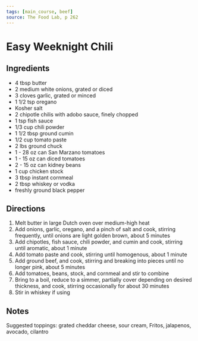 ```yaml
---
tags: [main_course, beef]
source: The Food Lab, p 262
---
```


# Easy Weeknight Chili

## Ingredients

* 4 tbsp butter
* 2 medium white onions, grated or diced
* 3 cloves garlic, grated or minced
* 1 1/2 tsp oregano
* Kosher salt
* 2 chipotle chilis with adobo sauce, finely chopped
* 1 tsp fish sauce
* 1/3 cup chili powder
* 1 1/2 tbsp ground cumin
* 1/2 cup tomato paste
* 2 lbs ground chuck
* 1 - 28 oz can San Marzano tomatoes
* 1 - 15 oz can diced tomatoes
* 2 - 15 oz can kidney beans
* 1 cup chicken stock
* 3 tbsp instant cornmeal
* 2 tbsp whiskey or vodka
* freshly ground black pepper

## Directions

1. Melt butter in large Dutch oven over medium-high heat
2. Add onions, garlic, oregano, and a pinch of salt and cook, stirring frequently, until onions are light golden brown, about 5 minutes
3. Add chipotles, fish sauce, chili powder, and cumin and cook, stirring until aromatic, about 1 minute
4. Add tomato paste and cook, stirring until homogenous, about 1 minute
5. Add ground beef, and cook, stirring and breaking into pieces until no longer pink, about 5 minutes
6. Add tomatoes, beans, stock, and cornmeal and stir to combine
7. Bring to a boil, reduce to a simmer, partially cover depending on desired thickness, and cook, stirring occasionally for about 30 minutes
8. Stir in whiskey if using

## Notes

Suggested toppings: grated cheddar cheese, sour cream, Fritos, jalapenos, avocado, cilantro
